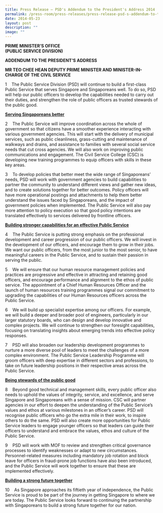```yaml
---
title: Press Release – PSD's Addendum to the President's Address 2014
permalink: /press-room/press-releases/press-release-psd-s-addendum-to-the-president-s-address-2014/
date: 2014-05-23
layout: post
description: ""
image: ""
---
```

**PRIME MINISTER’S OFFICE   
(PUBLIC SERVICE DIVISION)**

**ADDENDUM TO THE PRESIDENT’S ADDRESS**

**MR TEO CHEE HEAN DEPUTY PRIME MINISTER AND** **MINISTER-IN-CHARGE OF THE CIVIL SERVICE**

1    The Public Service Division (PSD) will continue to build a first-class Public Service that serves Singapore and Singaporeans well. To do so, PSD will help our public officers to develop the capabilities needed to carry out their duties, and strengthen the role of public officers as trusted stewards of the public good.

<u>**Serving Singaporeans better**</u>

2    The Public Service will improve coordination across the whole of government so that citizens have a smoother experience interacting with various government agencies. This will start with the delivery of municipal services, such as public cleanliness, grass-cutting and maintenance of walkways and drains, and assistance to families with several social service needs that cut cross agencies. We will also work on improving public communications and engagement. The Civil Service College (CSC) is developing new training programmes to equip officers with skills in these key areas.

3    To develop policies that better meet the wide range of Singaporeans’ needs, PSD will work with government agencies to build capabilities to partner the community to understand different views and gather new ideas, and to create solutions together for better outcomes. Policy officers will have more operational postings and attachments to help them better understand the issues faced by Singaporeans, and the impact of government policies when implemented. The Public Service will also pay more attention to policy execution so that good policy intentions are translated effectively to services delivered by frontline officers.

<u>**Building stronger capabilities for an effective Public Service**</u>

4    The Public Service is putting strong emphasis on the professional development and career progression of our public officers. We will invest in the development of our officers, and encourage them to grow in their jobs. We want our public officers, from the most junior to the most senior, to have meaningful careers in the Public Service, and to sustain their passion in serving the public.

5    We will ensure that our human resource management policies and practices are progressive and effective in attracting and retaining good officers, and encourage performance and alignment to the ethos of public service. The appointment of a Chief Human Resources Officer and the launch of human resources training programmes signal our commitment to upgrading the capabilities of our Human Resources officers across the Public Service.

6    We will build up specialist expertise among our officers. For example, we will build a deeper and broader pool of engineers, particularly in our larger statutory boards, who can design and develop innovative and complex projects. We will continue to strengthen our foresight capabilities, focusing on translating insights about emerging trends into effective policy responses.

7    PSD will also broaden our leadership development programmes to nurture a more diverse pool of leaders to meet the challenges of a more complex environment. The Public Service Leadership Programme will groom officers with deep expertise in different sectors and professions, to take on future leadership positions in their respective areas across the Public Service.

<u>**Being stewards of the public good**</u>

8    Beyond good technical and management skills, every public officer also needs to uphold the values of integrity, service, and excellence, and serve Singapore and Singaporeans with a sense of mission. CSC will partner agencies in our effort to deepen the understanding of the Public Service’s values and ethos at various milestones in an officer’s career. PSD will recognise public officers who go the extra mile in their work, to inspire others to do the same. PSD will also create more opportunities for Public Service leaders to engage younger officers so that leaders can guide their officers to understand and embrace the values, ethos and culture of the Public Service.

9    PSD will work with MOF to review and strengthen critical governance processes to identify weaknesses or adapt to new circumstances. Personnel-related measures including mandatory job rotation and block leave for officers in fraud-prone job functions have also been introduced, and the Public Service will work together to ensure that these are implemented effectively.

<u>**Building a strong future together**</u>

10    As Singapore approaches its fiftieth year of independence, the Public Service is proud to be part of the journey in getting Singapore to where we are today. The Public Service looks forward to continuing the partnership with Singaporeans to build a strong future together for our nation.